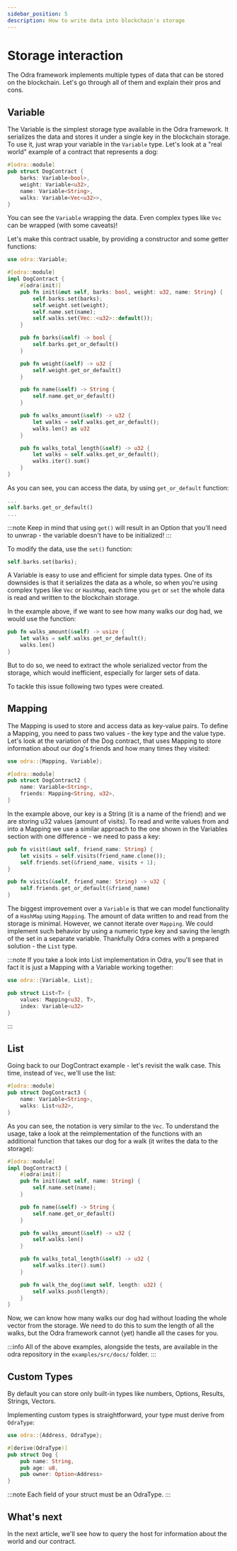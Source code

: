 ```yaml
---
sidebar_position: 5
description: How to write data into blockchain's storage
---
```


# Storage interaction
The Odra framework implements multiple types of data that can be stored on the blockchain. Let's go
through all of them and explain their pros and cons.

## Variable
The Variable is the simplest storage type available in the Odra framework. It serializes the data and stores it under a single key in the blockchain storage. To use it, just wrap your
variable in the `Variable` type. Let's look at a "real world" example of a contract that represents a dog:

```rust title="examples/src/docs/variable.rs"
#[odra::module]
pub struct DogContract {
    barks: Variable<bool>,
    weight: Variable<u32>,
    name: Variable<String>,
    walks: Variable<Vec<u32>>,
}
```

You can see the `Variable` wrapping the data. Even complex types like `Vec` can be wrapped (with some caveats)!

Let's make this contract usable, by providing a constructor and some getter functions:

```rust title="examples/src/docs/variable.rs"
use odra::Variable;

#[odra::module]
impl DogContract {
    #[odra(init)]
    pub fn init(&mut self, barks: bool, weight: u32, name: String) {
        self.barks.set(barks);
        self.weight.set(weight);
        self.name.set(name);
        self.walks.set(Vec::<u32>::default());
    }

    pub fn barks(&self) -> bool {
        self.barks.get_or_default()
    }

    pub fn weight(&self) -> u32 {
        self.weight.get_or_default()
    }

    pub fn name(&self) -> String {
        self.name.get_or_default()
    }

    pub fn walks_amount(&self) -> u32 {
        let walks = self.walks.get_or_default();
        walks.len() as u32
    }

    pub fn walks_total_length(&self) -> u32 {
        let walks = self.walks.get_or_default();
        walks.iter().sum()
    }
}
```

As you can see, you can access the data, by using `get_or_default` function:

```rust title="examples/src/docs/variable.rs"
...
self.barks.get_or_default()
...
```

:::note
Keep in mind that using `get()` will result in an Option that you'll need to unwrap - the variable
doesn't have to be initialized!
:::

To modify the data, use the `set()` function:

```rust title="examples/src/docs/variable.rs"
self.barks.set(barks);
```

A Variable is easy to use and efficient for simple data types. One of its downsides is that it
serializes the data as a whole, so when you're using complex types like `Vec` or `HashMap`,
each time you `get` or `set` the whole data is read and written to the blockchain storage.

In the example above, if we want to see how many walks our dog had, we would use the function:
```rust title="examples/src/docs/variable.rs"
pub fn walks_amount(&self) -> usize {
    let walks = self.walks.get_or_default();
    walks.len()
}
```
But to do so, we need to extract the whole serialized vector from the storage, which would inefficient,
especially for larger sets of data.

To tackle this issue following two types were created.

## Mapping

The Mapping is used to store and access data as key-value pairs. To define a Mapping, you need to
pass two values - the key type and the value type. Let's look at the variation of the Dog contract, that
uses Mapping to store information about our dog's friends and how many times they visited:

```rust title="examples/src/docs/mapping.rs"
use odra::{Mapping, Variable};

#[odra::module]
pub struct DogContract2 {
    name: Variable<String>,
    friends: Mapping<String, u32>,
}
```

In the example above, our key is a String (it is a name of the friend) and we are storing u32 values
(amount of visits). To read and write values from and into a Mapping we use a similar approach
to the one shown in the Variables section with one difference - we need to pass a key:

```rust title="examples/src/docs/mapping.rs"
pub fn visit(&mut self, friend_name: String) {
    let visits = self.visits(friend_name.clone());
    self.friends.set(&friend_name, visits + 1);
}

pub fn visits(&self, friend_name: String) -> u32 {
    self.friends.get_or_default(&friend_name)
}
```

The biggest improvement over a `Variable` is that we can model functionality of a `HashMap` using `Mapping`.
The amount of data written to and read from the storage is minimal. However, we cannot iterate over `Mapping`.
We could implement such behavior by using a numeric type key and saving the length of the set in a
separate variable. Thankfully Odra comes with a prepared solution - the `List` type.

:::note
If you take a look into List implementation in Odra, you'll see that in fact it is just a Mapping with
a Variable working together:

```rust title="core/src/list.rs"
use odra::{Variable, List};

pub struct List<T> {
    values: Mapping<u32, T>,
    index: Variable<u32>
}
```
:::

## List
Going back to our DogContract example - let's revisit the walk case. This time, instead of `Vec`,
we'll use the list:

```rust title="examples/src/docs/list.rs"
#[odra::module]
pub struct DogContract3 {
    name: Variable<String>,
    walks: List<u32>,
}
```

As you can see, the notation is very similar to the `Vec`. To understand the usage, take a look
at the reimplementation of the functions with an additional function that takes our dog for a walk
(it writes the data to the storage):

```rust title="examples/src/docs/list.rs"
#[odra::module]
impl DogContract3 {
    #[odra(init)]
    pub fn init(&mut self, name: String) {
        self.name.set(name);
    }

    pub fn name(&self) -> String {
        self.name.get_or_default()
    }

    pub fn walks_amount(&self) -> u32 {
        self.walks.len()
    }

    pub fn walks_total_length(&self) -> u32 {
        self.walks.iter().sum()
    }

    pub fn walk_the_dog(&mut self, length: u32) {
        self.walks.push(length);
    }
}
```

Now, we can know how many walks our dog had without loading the whole vector from the storage.
We need to do this to sum the length of all the walks, but the Odra framework cannot (yet) handle all
the cases for you.

:::info
All of the above examples, alongside the tests, are available in the odra repository in the `examples/src/docs/` folder.
:::

## Custom Types

By default you can store only built-in types like numbers, Options, Results, Strings, Vectors.

Implementing custom types is straightforward, your type must derive from `OdraType`: 

```rust
use odra::{Address, OdraType};

#[derive(OdraType)]
pub struct Dog {
    pub name: String,
    pub age: u8,
    pub owner: Option<Address>
}
```

:::note
Each field of your struct must be an OdraType.
:::

## What's next
In the next article, we'll see how to query the host for information about the world and our contract.
